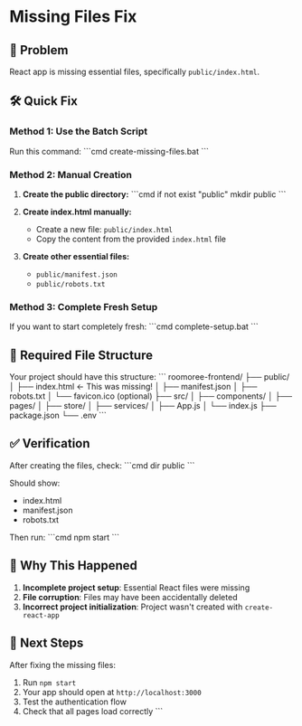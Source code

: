 # Missing Files Fix

## 🚨 Problem
React app is missing essential files, specifically `public/index.html`.

## 🛠️ Quick Fix

### **Method 1: Use the Batch Script**
Run this command:
\`\`\`cmd
create-missing-files.bat
\`\`\`

### **Method 2: Manual Creation**

1. **Create the public directory:**
   \`\`\`cmd
   if not exist "public" mkdir public
   \`\`\`

2. **Create index.html manually:**
   - Create a new file: `public/index.html`
   - Copy the content from the provided `index.html` file

3. **Create other essential files:**
   - `public/manifest.json`
   - `public/robots.txt`

### **Method 3: Complete Fresh Setup**
If you want to start completely fresh:
\`\`\`cmd
complete-setup.bat
\`\`\`

## 📁 Required File Structure

Your project should have this structure:
\`\`\`
roomoree-frontend/
├── public/
│   ├── index.html          ← This was missing!
│   ├── manifest.json
│   ├── robots.txt
│   └── favicon.ico (optional)
├── src/
│   ├── components/
│   ├── pages/
│   ├── store/
│   ├── services/
│   ├── App.js
│   └── index.js
├── package.json
└── .env
\`\`\`

## ✅ Verification

After creating the files, check:
\`\`\`cmd
dir public
\`\`\`

Should show:
- index.html
- manifest.json
- robots.txt

Then run:
\`\`\`cmd
npm start
\`\`\`

## 🎯 Why This Happened

1. **Incomplete project setup**: Essential React files were missing
2. **File corruption**: Files may have been accidentally deleted
3. **Incorrect project initialization**: Project wasn't created with `create-react-app`

## 🚀 Next Steps

After fixing the missing files:
1. Run `npm start`
2. Your app should open at `http://localhost:3000`
3. Test the authentication flow
4. Check that all pages load correctly
\`\`\`
